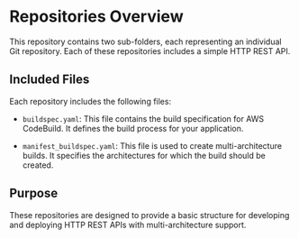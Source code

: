 # Repositories Overview

This repository contains two sub-folders, each representing an individual Git repository. Each of these repositories includes a simple HTTP REST API.

## Included Files

Each repository includes the following files:

- `buildspec.yaml`: This file contains the build specification for AWS CodeBuild. It defines the build process for your application.

- `manifest_buildspec.yaml`: This file is used to create multi-architecture builds. It specifies the architectures for which the build should be created.

## Purpose

These repositories are designed to provide a basic structure for developing and deploying HTTP REST APIs with multi-architecture support.